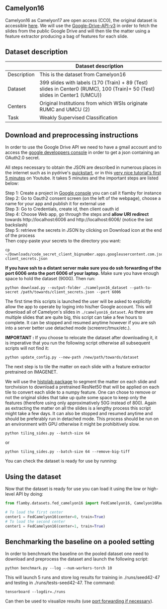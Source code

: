 ## Camelyon16


Camelyon16 as Camelyon17 are open access (CC0), the original dataset is accessible [here](https://camelyon17.grand-challenge.org/Data/).
We will use the [Google-Drive-API-v3](https://developers.google.com/drive/api/v3/quickstart/python) in order to fetch the slides from the public Google Drive and will then tile the matter using a feature extractor producing a bag of features for each slide.

## Dataset description

|                   | Dataset description 
| ----------------- | -----------------------------------------------
| Description       | This is the dataset from Camelyon16
| Dataset           | 399 slides with labels (170 (Train) + 89 (Test) slides in Center0 (RUMC), 100 (Train)+ 50 (Test) slides in Center1 (UMCU))
| Centers           | Original Institutions from which WSIs originate RUMC and UMCU (2)
| Task              | Weakly Supervised Classification


## Download and preprocessing instructions

In order to use the Google Drive API we need to have a gmail account and to access the [google developpers console](https://console.cloud.google.com/apis/credentials/consent?authuser=1) in order to get a json containing an OAuth2.0 secret.  

All steps necessary to obtain the JSON are described in numerous places in the internet such as in pydrive's [quickstart](https://pythonhosted.org/PyDrive/quickstart.html), or in this [very nice tutorial's first 5 minutes](https://www.youtube.com/watch?v=1y0-IfRW114) on Youtube.
It takes 5 minutes and the important steps are listed below:

Step 1: Create a project in [Google console](https://console.cloud.google.com/apis/credentials/consent?authuser=1) you can call it flamby for instance   
Step 2: Go to Oauth2 consent screen (on the left of the webpage), choose a name for your app and publish it for external use   
Step 3: Go to Credentials, create id, then client oauth id  
Step 4: Choose Web app, go through the steps and **allow URI redirect** towards http://localhost:6006 and http://localhost:6006/ (notice the last backslash)  
Step 5: retrieve the secrets in JSON by clicking on Download icon at the end of the process  
Then copy-paste your secrets to the directory you want:
```
cp ~/Downloads/code_secret_client_bignumber.apps.googleusercontent.com.json client_secrets.json
````
**If you have ssh to a distant server make sure you do ssh forwarding of the port 6006 onto the port 6006 of your laptop.**
Make sure you have enough space to hold the dataset (900G).
Then run:
```
python download.py --output-folder ./camelyon16_dataset --path-to-secret /path/towards/client_secrets.json --port 6006
```
The first time this scripts is launched the user will be asked to explicitly allow the app to operate by loging into his/her Google account.
This will download all of Camelyon's slides in `./camelyon16_dataset`. As there are multiple
slides that are quite big, this script can take a few hours to complete. It can be stopped and
resumed anytime however if you are ssh into a server better use detached mode (screenrc/tmux/etc.).

**IMPORTANT :** If you choose to relocate the dataset after downloading it, it is
imperative that you run the following script otherwise all subsequent scripts will not find it:
```
python update_config.py --new-path /new/path/towards/dataset
```


The next step is to tile the matter on each slide with a feature extractor pretrained on IMAGENET.  

We will use the [histolab package](https://github.com/histolab/histolab) to segment the matter on each slide and torchvision to download a pretrained ResNet50 that will be applied on each tile to convert each slide to a numpy feature.
One can chose to remove or not the original slides that take up quite some space to keep only the features (therefore using only approximatively 50G instead of 800).
Again as extracting the matter on all the slides is a lengthy process this script might take a few days. 
It can also be stopped and resumed anytime and should be preferably run in detached mode.
This process should be run on an environment with GPU otherwise it might be prohibitively slow.

```
python tiling_sides.py --batch-size 64
```
or
```
python tiling_sides.py --batch-size 64 --remove-big-tiff
```

You can check the dataset is ready for use by running:

## Using the dataset

Now that the dataset is ready for use you can load it using the low or high-level API
by doing:
```python
from flamby.datasets.fed_camelyon16 import FedCamelyon16, Camelyon16Raw

# To load the first center
center1 = FedCamelyon16(center=0, train=True)
# To load the second center
center1 = FedCamelyon16(center=1, train=True)
```

## Benchmarking the baseline on a pooled setting

In order to benchmark the baseline on the pooled dataset one need to download and preprocess the dataset and launch the following script:
```
python benchmark.py --log --num-workers-torch 10 
```
This will launch 5 runs and store log results for training in ./runs/seed42-47 and testing in ./runs/tests-seed42-47.
The command:
```
tensorboard --logdir=./runs
````
Can then be used to visualize results (use [port forwarding if necessary](https://stackoverflow.com/questions/37987839/how-can-i-run-tensorboard-on-a-remote-server)).



